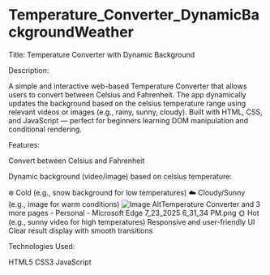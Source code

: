 # Temperature_Converter_DynamicBackgroundWeather
Title: 
Temperature Converter with Dynamic Background

Description:

A simple and interactive web-based Temperature Converter that allows users to convert between Celsius and Fahrenheit. The app dynamically updates the background based on the celsius temperature range using relevant videos or images (e.g., rainy, sunny, cloudy). Built with HTML, CSS, and JavaScript — perfect for beginners learning DOM manipulation and conditional rendering.

Features:

Convert between Celsius and Fahrenheit

Dynamic background (video/image) based on celsius  temperature:

❄️ Cold (e.g., snow background for low temperatures)
☁️ Cloudy/Sunny (e.g., image for warm conditions)
 ![Image Alt](image_url)Temperature Converter and 3 more pages - Personal - Microsoft​ Edge 7_23_2025 6_31_34 PM.png
🌞 Hot (e.g., sunny video for high temperatures)
Responsive and user-friendly UI
Clear result display with smooth transitions


Technologies Used:

HTML5
CSS3
JavaScript
